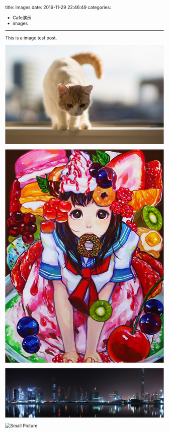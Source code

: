 title: Images
date: 2016-11-29 22:46:49
categories: 
- Cafe演示
- images
---

This is a image test post.

![](/assets/wallpaper-2572384.jpg)

![Caption](/assets/wallpaper-2311325.jpg)

![](/assets/wallpaper-878514.jpg)

![Small Picture](http://placehold.it/350x150.jpg)